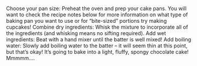Choose your pan size: Preheat the oven and prep your cake pans. You will want to check the recipe notes below for more information on what type of baking pan you want to use or for “bite-sized” portions try making cupcakes!
Combine dry ingredients: Whisk the mixture to incorporate all of the ingredients (and whisking means no sifting required).
Add wet ingredients: Beat with a hand mixer until the batter is well mixed!
Add boiling water: Slowly add boiling water to the batter – it will seem thin at this point, but that’s okay! It’s going to bake into a light, fluffy, spongy chocolate cake! Mmmmm….
